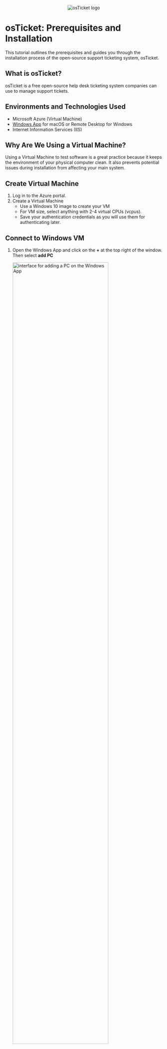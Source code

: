 <p align="center">
<img src="https://i.imgur.com/Clzj7Xs.png" alt="osTicket logo"/>
</p>

<h1>osTicket: Prerequisites and Installation</h1>
<p> This tutorial outlines the prerequisites and guides you through the installation process of the open-source support ticketing system, osTicket.<p />

<h2>What is osTicket?</h2>
osTicket is a free open-source help desk ticketing system companies can use to manage support tickets.

<h2>Environments and Technologies Used</h2>

- Microsoft Azure (Virtual Machine)
- [Windows App](https://apps.apple.com/us/app/windows-app/id1295203466?mt=12) for macOS or Remote Desktop for Windows  
- Internet Information Services (IIS)

<h2>Why Are We Using a Virtual Machine?</h2>

Using a Virtual Machine to test software is a great practice because it keeps the environment of your physical computer clean. It also prevents potential issues during installation from affecting your main system.

<h2>Create Virtual Machine</h2>

1. Log in to the Azure portal.
2. Create a Virtual Machine
   - Use a Windows 10 image to create your VM
   - For VM size, select anything with 2-4 virtual CPUs (vcpus).
   - Save your authentication credentials as you will use them for authenticating later.

<h2>Connect to Windows VM</h2>

1. Open the Windows App and click on the <b>+</b> at the top right of the window. Then select <b>add PC</b>
   
   <img src="https://i.imgur.com/q2CIjtQ.png" height="80%" width="80%" alt="interface for adding a PC on the Windows App"/>
2. Paste your Windows VM's public IP address for <b>PC name</b>. Feel free to give your VM whatever friendly name you would like. I named mine windows-vm so that I can easily know what operating system is running on the PC. Then click <b>Add</b> to add the VM.
   
      <img src="https://i.imgur.com/cvBmV30.png" height="80%" width="80%" alt=""/>
3. Click on the ellipsis and select <b>connect</b> to connect to the Windows VM.
   
   <img src="https://i.imgur.com/OKSJhL1.png" height="80%" width="80%" alt=""/>
4. Add the username and password you created when you created your Virtual Machine in the Azure portal to authenticate, and click continue.
   
    <img src="https://i.imgur.com/dkhuqJB.png" height="80%" width="80%" alt=""/>
5. Feel free to toggle no for all privacy settings.
